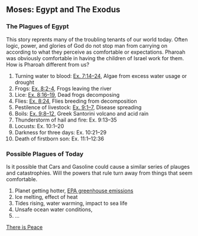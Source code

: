 ## Moses: Egypt and The Exodus

### The Plagues of Egypt
This story reprents many of the troubling tenants of our world today.  Often logic, power, and glories of God do not stop man from carrying on according to what they perceive as comfortable or expectations.  Pharoah was obviously comfortable in having the children of Israel work for them.  How is Pharoah different from us?

1. Turning water to blood: [Ex. 7:14–24](https://abn.churchofjesuschrist.org/study/scriptures/ot/ex/7.14-24?lang=eng#p13), Algae from excess water usage or drought
2. Frogs: [Ex. 8:2-4](https://abn.churchofjesuschrist.org/study/scriptures/ot/ex/8.2-4?lang=eng#p1), Frogs leaving the river
3. Lice: [Ex. 8:16–19](https://abn.churchofjesuschrist.org/study/scriptures/ot/ex/8.16-19?lang=eng#p15), Dead frogs decomposing
4. Flies: [Ex. 8:24](https://abn.churchofjesuschrist.org/study/scriptures/ot/ex/8.24?lang=eng#p23), Flies breeding from decomposition
5. Pestilence of livestock: [Ex. 9:1–7](https://abn.churchofjesuschrist.org/study/scriptures/ot/ex/9.3-7?lang=eng#p2), Disease spreading
6. Boils: [Ex. 9:8–12](https://abn.churchofjesuschrist.org/study/scriptures/ot/ex/9.8-12?lang=eng#p7), Greek Santorini volcano and acid rain
7. Thunderstorm of hail and fire: Ex. 9:13–35
8. Locusts: Ex. 10:1–20
9. Darkness for three days: Ex. 10:21–29
10. Death of firstborn son: Ex. 11:1–12:36

### Possible Plagues of Today
Is it possible that Cars and Gasoline could cause a similar series of plauges and catastrophies.  Will the powers that rule turn away from things that seem comfortable.

1. Planet getting hotter, [EPA greenhouse emissions](https://www.epa.gov/greenvehicles/greenhouse-gas-emissions-typical-passenger-vehicle)
2. Ice melting, effect of heat
3. Tides rising, water warming, impact to sea life
4. Unsafe ocean water conditions, 
5. ... 

[There is Peace](https://youtu.be/x0kki9l02KM)
